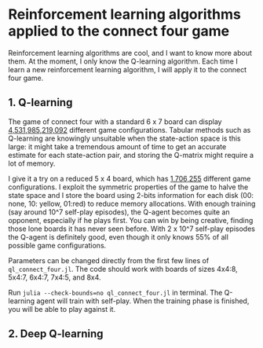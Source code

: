 # Reinforcement learning algorithms applied to the connect four game

Reinforcement learning algorithms are cool, and I want to know more about them. At the moment, I only know the Q-learning algorithm. Each time I learn a new reinforcement learning algorithm, I will apply it to the connect four game. 

## 1. Q-learning 

The game of connect four with a standard 6 x 7 board can display [4,531,985,219,092](https://oeis.org/A212693) different game configurations. Tabular methods such as Q-learning are knowingly unsuitable when the state-action space is this large: it might take a tremendous amount of time to get an accurate estimate for each state-action pair, and storing the Q-matrix might require a lot of memory.

I give it a try on a reduced 5 x 4 board, which has [1,706,255](https://tromp.github.io/c4/c4.html) different game configurations. I exploit the symmetric properties of the game to halve the state space and I store the board using 2-bits information for each disk (00: none, 10: yellow, 01:red) to reduce memory allocations. With enough training (say around 10^7 self-play episodes), the Q-agent becomes quite an opponent, especially if he plays first. You can win by being creative, finding those lone boards it has never seen before. With 2 x 10^7 self-play episodes the Q-agent is definitely good, even though it only knows 55% of all possible game configurations.

Parameters can be changed directly from the first few lines of  ```ql_connect_four.jl```. The code should work with boards of sizes 4x4:8, 5x4:7, 6x4:7, 7x4:5, and 8x4. 

Run ```julia --check-bounds=no ql_connect_four.jl``` in terminal. The Q-learning agent will train with self-play. When the training phase is finished, you will be able to play against it.

## 2. Deep Q-learning

 